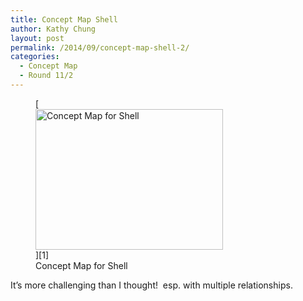 ```yaml
---
title: Concept Map Shell
author: Kathy Chung
layout: post
permalink: /2014/09/concept-map-shell-2/
categories:
  - Concept Map
  - Round 11/2
---
```

<figure id="attachment_8727" style="width: 300px;" class="wp-caption alignnone">[<img class="size-medium wp-image-8727" alt="Concept Map for Shell" src="http://teaching.software-carpentry.org/wp-content/uploads/2014/09/Concept_Map_Shell-300x225.jpg" width="300" height="225" />][1]<figcaption class="wp-caption-text">Concept Map for Shell</figcaption></figure> 
It&#8217;s more challenging than I thought!  esp. with multiple relationships.

 [1]: http://teaching.software-carpentry.org/wp-content/uploads/2014/09/Concept_Map_Shell.jpg